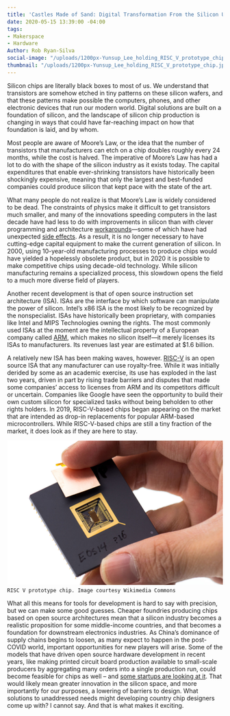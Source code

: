 ```yaml
---
title: 'Castles Made of Sand: Digital Transformation From the Silicon Up'
date: 2020-05-15 13:39:00 -04:00
tags:
- Makerspace
- Hardware
Author: Rob Ryan-Silva
social-image: "/uploads/1200px-Yunsup_Lee_holding_RISC_V_prototype_chip.jpg"
thumbnail: "/uploads/1200px-Yunsup_Lee_holding_RISC_V_prototype_chip.jpg"
---
```


Silicon chips are literally black boxes to most of us. We understand that transistors are somehow etched in tiny patterns on these silicon wafers, and that these patterns make possible the computers, phones, and other electronic devices that run our modern world. Digital solutions are built on a foundation of silicon, and the landscape of silicon chip production is changing in ways that could have far-reaching impact on how that foundation is laid, and by whom.

<!--more-->

Most people are aware of Moore’s Law, or the idea that the number of transistors that manufacturers can etch on a chip doubles roughly every 24 months, while the cost is halved. The imperative of Moore’s Law has had a lot to do with the shape of the silicon industry as it exists today. The capital expenditures that enable ever-shrinking transistors have historically been shockingly expensive, meaning that only the largest and best-funded companies could produce silicon that kept pace with the state of the art.

What many people do not realize is that Moore’s Law is widely considered to be dead. The constraints of physics make it difficult to get transistors much smaller, and many of the innovations speeding computers in the last decade have had less to do with improvements in silicon than with clever programming and architecture [workarounds](https://en.wikipedia.org/wiki/Speculative_execution)—some of which have had unexpected [side effects](https://meltdownattack.com/). As a result, it is no longer necessary to have cutting-edge capital equipment to make the current generation of silicon. In 2000, using 10-year-old manufacturing processes to produce chips would have yielded a hopelessly obsolete product, but in 2020 it is possible to make competitive chips using decade-old technology. While silicon manufacturing remains a specialized process, this slowdown opens the field to a much more diverse field of players.

Another recent development is that of open source instruction set architecture (ISA). ISAs are the interface by which software can manipulate the power of silicon. Intel’s x86 ISA is the most likely to be recognized by the nonspecialist. ISAs have historically been proprietary, with companies like Intel and MIPS Technologies owning the rights. The most commonly used ISAs at the moment are the intellectual property of a European company called [ARM](https://www.arm.com/), which makes no silicon itself—it merely licenses its ISAs to manufacturers. Its revenues last year are estimated at $1.6 billion.

A relatively new ISA has been making waves, however. [RISC-V](https://riscv.org/) is an open source ISA that any manufacturer can use royalty-free. While it was initially derided by some as an academic exercise, its use has exploded in the last two years, driven in part by rising trade barriers and disputes that made some companies’ access to licenses from ARM and its competitors difficult or uncertain. Companies like Google have seen the opportunity to build their own custom silicon for specialized tasks without being beholden to other rights holders. In 2019, RISC-V-based chips began appearing on the market that are intended as drop-in replacements for popular ARM-based microcontrollers. While RISC-V-based chips are still a tiny fraction of the market, it does look as if they are here to stay.

![1200px-Yunsup_Lee_holding_RISC_V_prototype_chip.jpg](/uploads/1200px-Yunsup_Lee_holding_RISC_V_prototype_chip.jpg)`RISC V prototype chip. Image courtesy Wikimedia Commons`


What all this means for tools for development is hard to say with precision, but we can make some good guesses. Cheaper foundries producing chips based on open source architectures mean that a silicon industry becomes a realistic proposition for some middle-income countries, and that becomes a foundation for downstream electronics industries. As China’s dominance of supply chains begins to loosen, as many expect to happen in the post-COVID world, important opportunities for new players will arise. Some of the models that have driven open source hardware development in recent years, like making printed circuit board production available to small-scale producers by aggregating many orders into a single production run, could become feasible for chips as well – and [some startups are looking at it](https://abopen.com/news/onchip-unveils-itsy-chipsy-ultra-low-cost-ic-fabrication-platform/). That would likely mean greater innovation in the silicon space, and more importantly for our purposes, a lowering of barriers to design. What solutions to unaddressed needs might developing country chip designers come up with? I cannot say. And that is what makes it exciting.
